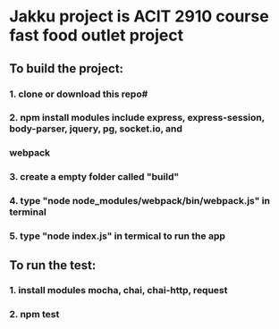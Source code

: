# Jakku project is ACIT 2910 course fast food outlet project

## To build the project:
### 1. clone or download this repo# 
### 2. npm install modules include express, express-session, body-parser, jquery, pg, socket.io, and 
### webpack 
### 3. create a empty folder called "build"
### 4. type "node node_modules/webpack/bin/webpack.js" in terminal
### 5. type "node index.js" in termical to run the app

## To run the test:
### 1. install modules mocha, chai, chai-http, request
### 2. npm test
